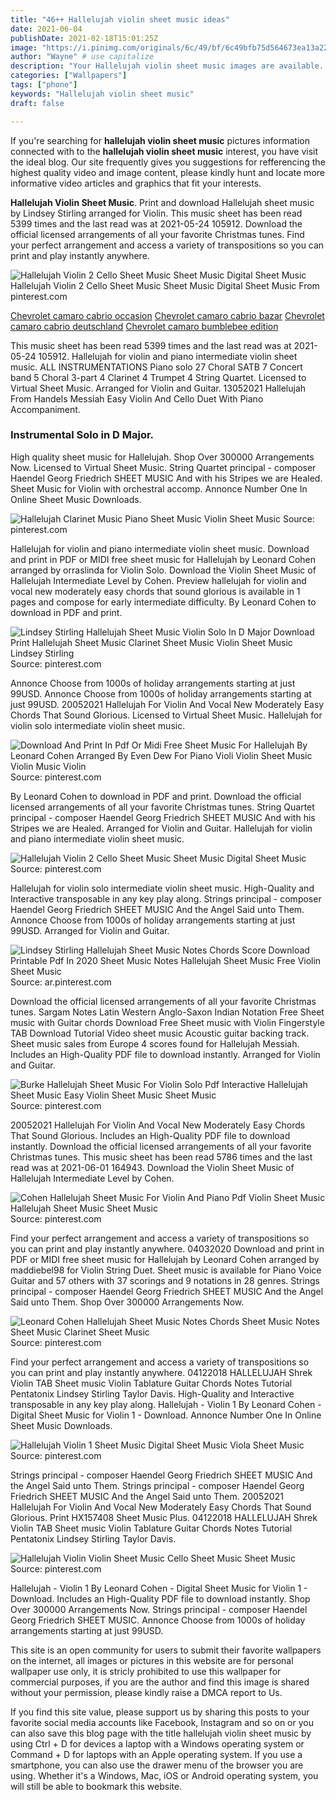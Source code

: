 ```yaml
---
title: "46++ Hallelujah violin sheet music ideas"
date: 2021-06-04
publishDate: 2021-02-18T15:01:25Z
image: "https://i.pinimg.com/originals/6c/49/bf/6c49bfb75d564673ea13a22ee03a7ebe.png"
author: "Wayne" # use capitalize
description: "Your Hallelujah violin sheet music images are available. Hallelujah violin sheet music are a topic that is being searched for and liked by netizens now. You can Get the Hallelujah violin sheet music files here. Find and Download all royalty-free vectors."
categories: ["Wallpapers"]
tags: ["phone"]
keywords: "Hallelujah violin sheet music"
draft: false

---
```


If you're searching for **hallelujah violin sheet music** pictures information connected with to the **hallelujah violin sheet music** interest, you have visit the ideal  blog.  Our site frequently  gives you  suggestions  for refferencing  the highest  quality video and image  content, please kindly hunt and locate more informative video articles and graphics  that fit your interests.

**Hallelujah Violin Sheet Music**. Print and download Hallelujah sheet music by Lindsey Stirling arranged for Violin. This music sheet has been read 5399 times and the last read was at 2021-05-24 105912. Download the official licensed arrangements of all your favorite Christmas tunes. Find your perfect arrangement and access a variety of transpositions so you can print and play instantly anywhere.

![Hallelujah Violin 2 Cello Sheet Music Sheet Music Digital Sheet Music](https://i.pinimg.com/originals/0d/93/82/0d9382ef72a1c1e7349307499c6af787.png "Hallelujah Violin 2 Cello Sheet Music Sheet Music Digital Sheet Music")
Hallelujah Violin 2 Cello Sheet Music Sheet Music Digital Sheet Music From pinterest.com

[Chevrolet camaro cabrio occasion](/chevrolet-camaro-cabrio-occasion/)
[Chevrolet camaro cabrio bazar](/chevrolet-camaro-cabrio-bazar/)
[Chevrolet camaro cabrio deutschland](/chevrolet-camaro-cabrio-deutschland/)
[Chevrolet camaro bumblebee edition](/chevrolet-camaro-bumblebee-edition/)

This music sheet has been read 5399 times and the last read was at 2021-05-24 105912. Hallelujah for violin and piano intermediate violin sheet music. ALL INSTRUMENTATIONS Piano solo 27 Choral SATB 7 Concert band 5 Choral 3-part 4 Clarinet 4 Trumpet 4 String Quartet. Licensed to Virtual Sheet Music. Arranged for Violin and Guitar. 13052021 Hallelujah From Handels Messiah Easy Violin And Cello Duet With Piano Accompaniment.

### Instrumental Solo in D Major.

High quality sheet music for Hallelujah. Shop Over 300000 Arrangements Now. Licensed to Virtual Sheet Music. String Quartet principal - composer Haendel Georg Friedrich SHEET MUSIC And with his Stripes we are Healed. Sheet Music for Violin with orchestral accomp. Annonce Number One In Online Sheet Music Downloads.


![Hallelujah Clarinet Music Piano Sheet Music Violin Sheet Music](https://i.pinimg.com/originals/32/0a/1c/320a1c8ff1d5e0e4baad3f7a68ef80f9.png "Hallelujah Clarinet Music Piano Sheet Music Violin Sheet Music")
Source: pinterest.com

Hallelujah for violin and piano intermediate violin sheet music. Download and print in PDF or MIDI free sheet music for Hallelujah by Leonard Cohen arranged by orraslinda for Violin Solo. Download the Violin Sheet Music of Hallelujah Intermediate Level by Cohen. Preview hallelujah for violin and vocal new moderately easy chords that sound glorious is available in 1 pages and compose for early intermediate difficulty. By Leonard Cohen to download in PDF and print.

![Lindsey Stirling Hallelujah Sheet Music Violin Solo In D Major Download Print Hallelujah Sheet Music Clarinet Sheet Music Violin Sheet Music Lindsey Stirling](https://i.pinimg.com/originals/31/ea/95/31ea95ef6c591a7d84ecaa5751e161da.gif "Lindsey Stirling Hallelujah Sheet Music Violin Solo In D Major Download Print Hallelujah Sheet Music Clarinet Sheet Music Violin Sheet Music Lindsey Stirling")
Source: pinterest.com

Annonce Choose from 1000s of holiday arrangements starting at just 99USD. Annonce Choose from 1000s of holiday arrangements starting at just 99USD. 20052021 Hallelujah For Violin And Vocal New Moderately Easy Chords That Sound Glorious. Licensed to Virtual Sheet Music. Hallelujah for violin solo intermediate violin sheet music.

![Download And Print In Pdf Or Midi Free Sheet Music For Hallelujah By Leonard Cohen Arranged By Even Dew For Piano Violi Violin Sheet Music Violin Music Violin](https://i.pinimg.com/originals/b9/0e/78/b90e783388d57a6cff33148a368e861e.png "Download And Print In Pdf Or Midi Free Sheet Music For Hallelujah By Leonard Cohen Arranged By Even Dew For Piano Violi Violin Sheet Music Violin Music Violin")
Source: pinterest.com

By Leonard Cohen to download in PDF and print. Download the official licensed arrangements of all your favorite Christmas tunes. String Quartet principal - composer Haendel Georg Friedrich SHEET MUSIC And with his Stripes we are Healed. Arranged for Violin and Guitar. Hallelujah for violin and piano intermediate violin sheet music.

![Hallelujah Violin 2 Cello Sheet Music Sheet Music Digital Sheet Music](https://i.pinimg.com/originals/0d/93/82/0d9382ef72a1c1e7349307499c6af787.png "Hallelujah Violin 2 Cello Sheet Music Sheet Music Digital Sheet Music")
Source: pinterest.com

Hallelujah for violin solo intermediate violin sheet music. High-Quality and Interactive transposable in any key play along. Strings principal - composer Haendel Georg Friedrich SHEET MUSIC And the Angel Said unto Them. Annonce Choose from 1000s of holiday arrangements starting at just 99USD. Arranged for Violin and Guitar.

![Lindsey Stirling Hallelujah Sheet Music Notes Chords Score Download Printable Pdf In 2020 Sheet Music Notes Hallelujah Sheet Music Free Violin Sheet Music](https://i.pinimg.com/originals/10/48/e9/1048e9a5bcf06e279fbc1e4cef7e218a.png "Lindsey Stirling Hallelujah Sheet Music Notes Chords Score Download Printable Pdf In 2020 Sheet Music Notes Hallelujah Sheet Music Free Violin Sheet Music")
Source: ar.pinterest.com

Download the official licensed arrangements of all your favorite Christmas tunes. Sargam Notes Latin Western Anglo-Saxon Indian Notation Free Sheet music with Guitar chords Download Free Sheet music with Violin Fingerstyle TAB Download Tutorial Video sheet music Acoustic guitar backing track. Sheet music sales from Europe 4 scores found for Hallelujah Messiah. Includes an High-Quality PDF file to download instantly. Arranged for Violin and Guitar.

![Burke Hallelujah Sheet Music For Violin Solo Pdf Interactive Hallelujah Sheet Music Easy Violin Sheet Music Sheet Music](https://i.pinimg.com/originals/b9/a5/6c/b9a56cb939f29a08a5b657bf60215177.png "Burke Hallelujah Sheet Music For Violin Solo Pdf Interactive Hallelujah Sheet Music Easy Violin Sheet Music Sheet Music")
Source: pinterest.com

20052021 Hallelujah For Violin And Vocal New Moderately Easy Chords That Sound Glorious. Includes an High-Quality PDF file to download instantly. Download the official licensed arrangements of all your favorite Christmas tunes. This music sheet has been read 5786 times and the last read was at 2021-06-01 164943. Download the Violin Sheet Music of Hallelujah Intermediate Level by Cohen.

![Cohen Hallelujah Sheet Music For Violin And Piano Pdf Violin Sheet Music Hallelujah Sheet Music Sheet Music](https://i.pinimg.com/originals/d1/cd/f6/d1cdf6b73f06d08fdba755eb3d64c553.png "Cohen Hallelujah Sheet Music For Violin And Piano Pdf Violin Sheet Music Hallelujah Sheet Music Sheet Music")
Source: pinterest.com

Find your perfect arrangement and access a variety of transpositions so you can print and play instantly anywhere. 04032020 Download and print in PDF or MIDI free sheet music for Hallelujah by Leonard Cohen arranged by maddiebel98 for Violin String Duet. Sheet music is available for Piano Voice Guitar and 57 others with 37 scorings and 9 notations in 28 genres. Strings principal - composer Haendel Georg Friedrich SHEET MUSIC And the Angel Said unto Them. Shop Over 300000 Arrangements Now.

![Leonard Cohen Hallelujah Sheet Music Notes Chords Sheet Music Notes Sheet Music Clarinet Sheet Music](https://i.pinimg.com/originals/d7/37/0b/d7370ba3c725c79db1cec02f9abf02ad.png "Leonard Cohen Hallelujah Sheet Music Notes Chords Sheet Music Notes Sheet Music Clarinet Sheet Music")
Source: pinterest.com

Find your perfect arrangement and access a variety of transpositions so you can print and play instantly anywhere. 04122018 HALLELUJAH Shrek Violin TAB Sheet music Violin Tablature Guitar Chords Notes Tutorial Pentatonix Lindsey Stirling Taylor Davis. High-Quality and Interactive transposable in any key play along. Hallelujah - Violin 1 By Leonard Cohen - Digital Sheet Music for Violin 1 - Download. Annonce Number One In Online Sheet Music Downloads.

![Hallelujah Violin 1 Sheet Music Digital Sheet Music Viola Sheet Music](https://i.pinimg.com/600x315/93/c1/b9/93c1b98a1803d85e81187f4b7b1b6272.jpg "Hallelujah Violin 1 Sheet Music Digital Sheet Music Viola Sheet Music")
Source: pinterest.com

Strings principal - composer Haendel Georg Friedrich SHEET MUSIC And the Angel Said unto Them. Strings principal - composer Haendel Georg Friedrich SHEET MUSIC And the Angel Said unto Them. 20052021 Hallelujah For Violin And Vocal New Moderately Easy Chords That Sound Glorious. Print HX157408 Sheet Music Plus. 04122018 HALLELUJAH Shrek Violin TAB Sheet music Violin Tablature Guitar Chords Notes Tutorial Pentatonix Lindsey Stirling Taylor Davis.

![Hallelujah Violin Violin Sheet Music Cello Sheet Music Sheet Music](https://i.pinimg.com/originals/6c/49/bf/6c49bfb75d564673ea13a22ee03a7ebe.png "Hallelujah Violin Violin Sheet Music Cello Sheet Music Sheet Music")
Source: pinterest.com

Hallelujah - Violin 1 By Leonard Cohen - Digital Sheet Music for Violin 1 - Download. Includes an High-Quality PDF file to download instantly. Shop Over 300000 Arrangements Now. Strings principal - composer Haendel Georg Friedrich SHEET MUSIC. Annonce Choose from 1000s of holiday arrangements starting at just 99USD.

This site is an open community for users to submit their favorite wallpapers on the internet, all images or pictures in this website are for personal wallpaper use only, it is stricly prohibited to use this wallpaper for commercial purposes, if you are the author and find this image is shared without your permission, please kindly raise a DMCA report to Us.

If you find this site value, please support us by sharing this posts to your favorite social media accounts like Facebook, Instagram and so on or you can also save this blog page with the title hallelujah violin sheet music by using Ctrl + D for devices a laptop with a Windows operating system or Command + D for laptops with an Apple operating system. If you use a smartphone, you can also use the drawer menu of the browser you are using. Whether it's a Windows, Mac, iOS or Android operating system, you will still be able to bookmark this website.
